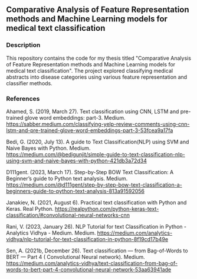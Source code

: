 ## Comparative Analysis of Feature Representation methods and Machine Learning models for medical text classification

### Description

This repository contains the code for my thesis titled "Comparative Analysis of Feature Representation methods and Machine Learning models for medical text classification". The project explored classifying medical abstracts into disease categories using various feature representation and classifier methods.

### References

Ahamed, S. (2019, March 27). Text classification using CNN, LSTM and pre-trained glove word embeddings: part-3. Medium. https://sabber.medium.com/classifying-yelp-review-comments-using-cnn-lstm-and-pre-trained-glove-word-embeddings-part-3-53fcea9a17fa

Bedi, G. (2020, July 13). A guide to Text Classification(NLP) using SVM and Naive Bayes with Python. Medium. https://medium.com/@bedigunjit/simple-guide-to-text-classification-nlp-using-svm-and-naive-bayes-with-python-421db3a72d34

D111gent. (2023, March 17). Step-by-Step BOW Text Classification: A Beginner’s guide to Python text analysis. Medium. https://medium.com/@d111gent/step-by-step-bow-text-classification-a-beginners-guide-to-python-text-analysis-813a91592056

Janakiev, N. (2021, August 6). Practical text classification with Python and Keras. Real Python. https://realpython.com/python-keras-text-classification/#convolutional-neural-networks-cnn

Rani, V. (2023, January 26). NLP Tutorial for text Classification in Python - Analytics Vidhya - Medium. Medium. https://medium.com/analytics-vidhya/nlp-tutorial-for-text-classification-in-python-8f19cd17b49e

Sen, A. (2021b, December 26). Text classification — from Bag-of-Words to BERT — Part 4 ( Convolutional Neural network). Medium. https://medium.com/analytics-vidhya/text-classification-from-bag-of-words-to-bert-part-4-convolutional-neural-network-53aa63941ade
